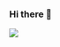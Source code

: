 ### Hi there 👋



<a href="https://github.com/anuraghazra/github-readme-stats">
  <img align="center" src="https://github-readme-stats.vercel.app/api?username=angelskieglazki&show_icons=true&include_all_commits=true&count_private=true&theme=material-palenight"/>
</a>

<!--
**angelskieglazki/angelskieglazki** is a ✨ _special_ ✨ repository because its `README.md` (this file) appears on your GitHub profile.
[![Most Used Languages](https://github-readme-stats.vercel.app/api/top-langs/?username=angelskieglazki&layout=compact&bg_color=0D1117&text_color=FFFFFF&langs_count=10&hide_border=true)](https://github.com/angelskieglazki)
Here are some ideas to get you started:

- 🔭 I’m currently working on ...
- 🌱 I’m currently learning ...
- 👯 I’m looking to collaborate on ...
- 🤔 I’m looking for help with ...
- 💬 Ask me about ...
- 📫 How to reach me: ...
- 😄 Pronouns: ...
- ⚡ Fun fact: ...
-->

